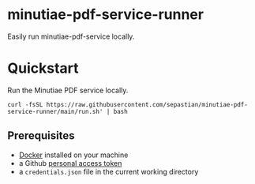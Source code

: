 # minutiae-pdf-service-runner

Easily run minutiae-pdf-service locally.

# Quickstart

Run the Minutiae PDF service locally.

```
curl -fsSL https://raw.githubusercontent.com/sepastian/minutiae-pdf-service-runner/main/run.sh' | bash
```

## Prerequisites

* [Docker](https://docs.docker.com/engine/install/) installed on your machine
* a Github [personal access token](https://github.com/settings/tokens)
* a `credentials.json` file in the current working directory
